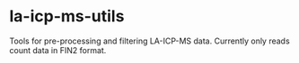 # la-icp-ms-utils
Tools for pre-processing and filtering LA-ICP-MS data. Currently only reads count data in FIN2 format.
